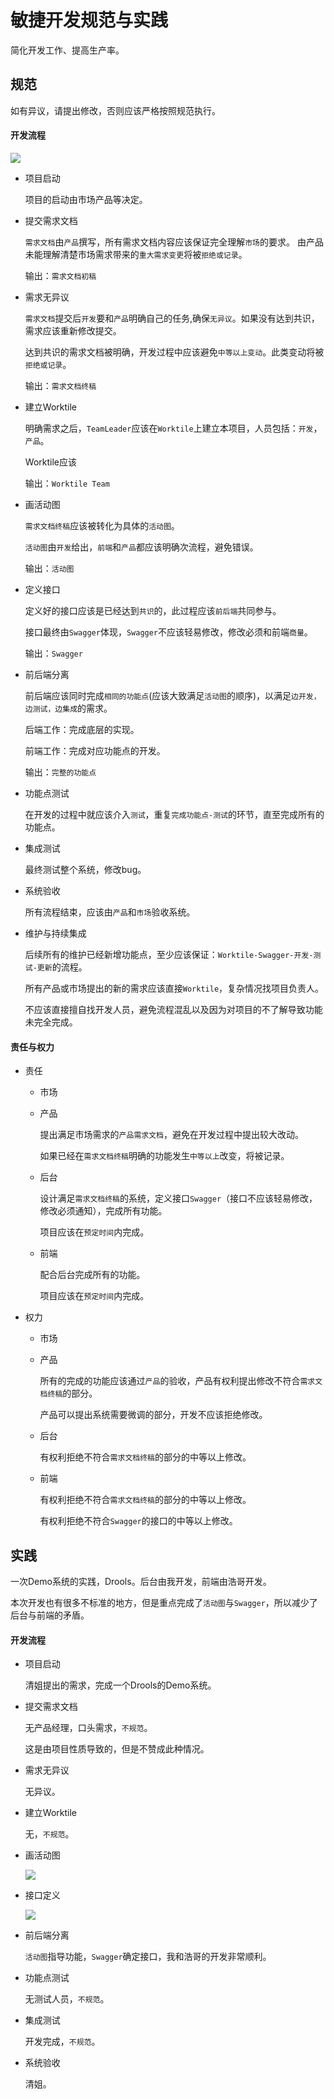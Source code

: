 # 敏捷开发规范与实践
简化开发工作、提高生产率。
## 规范
如有异议，请提出修改，否则应该严格按照规范执行。
#### 开发流程
![](http://of0qa2hzs.bkt.clouddn.com/%E6%B5%81%E7%A8%8B@1-24.png)
- 项目启动

    项目的启动由市场产品等决定。
- 提交需求文档

    `需求文档`由`产品`撰写，所有需求文档内容应该保证完全理解`市场`的要求。
    由产品未能理解清楚市场需求带来的`重大需求变更`将被`拒绝或记录`。
    
    输出：`需求文档初稿`
- 需求无异议

    `需求文档`提交后`开发`要和`产品`明确自己的任务,确保`无异议`。如果没有达到共识，需求应该重新修改提交。
    
    达到共识的需求文档被明确，开发过程中应该避免`中等以上变动`。此类变动将被`拒绝或记录`。

    输出：`需求文档终稿`
- 建立Worktile

    明确需求之后，`TeamLeader`应该在`Worktile`上建立本项目，人员包括：`开发`，`产品`。

    Worktile应该

    输出：`Worktile Team`
- 画活动图

    `需求文档终稿`应该被转化为具体的`活动图`。

    `活动图`由`开发`给出，`前端`和`产品`都应该明确次流程，避免错误。

    输出：`活动图`
- 定义接口

    定义好的接口应该是已经达到`共识`的，此过程应该`前后端`共同参与。

    接口最终由`Swagger`体现，`Swagger`不应该轻易修改，修改必须和前端`商量`。

    输出：`Swagger`
- 前后端分离

    前后端应该同时完成`相同的功能点`(应该大致满足`活动图`的顺序)，以满足`边开发，边测试，边集成`的需求。

    后端工作：完成底层的实现。

    前端工作：完成对应功能点的开发。

    输出：`完整的功能点`
- 功能点测试

    在开发的过程中就应该介入`测试`，重复`完成功能点-测试`的环节，直至完成所有的功能点。
- 集成测试

    最终测试整个系统，修改bug。
- 系统验收

    所有流程结束，应该由`产品`和`市场`验收系统。
- 维护与持续集成

    后续所有的维护已经新增功能点，至少应该保证：`Worktile-Swagger-开发-测试-更新`的流程。
    
    所有产品或市场提出的新的需求应该直接`Worktile`，复杂情况找项目负责人。
    
    不应该直接擅自找开发人员，避免流程混乱以及因为对项目的不了解导致功能未完全完成。

#### 责任与权力
- 责任
    - 市场
    - 产品

        提出满足市场需求的`产品需求文档`，避免在开发过程中提出较大改动。
        
        如果已经在`需求文档终稿`明确的功能发生`中等以上`改变，将被记录。
    - 后台

        设计满足`需求文档终稿`的系统，定义接口`Swagger`（接口不应该轻易修改，修改必须通知），完成所有功能。

        项目应该在`预定时间`内完成。
    - 前端

        配合后台完成所有的功能。

        项目应该在`预定时间`内完成。
- 权力
    - 市场
    - 产品

        所有的完成的功能应该通过`产品`的验收，产品有权利提出修改不符合`需求文档终稿`的部分。

        产品可以提出系统需要微调的部分，开发不应该拒绝修改。
    - 后台

        有权利拒绝不符合`需求文档终稿`的部分的中等以上修改。
    - 前端

        有权利拒绝不符合`需求文档终稿`的部分的中等以上修改。

        有权利拒绝不符合`Swagger`的接口的中等以上修改。

## 实践
一次Demo系统的实践，Drools。后台由我开发，前端由浩哥开发。

本次开发也有很多不标准的地方，但是重点完成了`活动图`与`Swagger`，所以减少了后台与前端的矛盾。
#### 开发流程
- 项目启动

    清姐提出的需求，完成一个Drools的Demo系统。
- 提交需求文档

    无产品经理，口头需求，`不规范`。

    这是由项目性质导致的，但是不赞成此种情况。
- 需求无异议

    无异议。
- 建立Worktile

    无，`不规范`。
- 画活动图

    ![](http://of0qa2hzs.bkt.clouddn.com/drools-web@1-29.png)
- 接口定义

    ![](http://of0qa2hzs.bkt.clouddn.com/drools-swagger.png)
- 前后端分离

    `活动图`指导功能，`Swagger`确定接口，我和浩哥的开发非常顺利。
- 功能点测试

    无测试人员，`不规范`。
- 集成测试

    开发完成，`不规范`。
- 系统验收

    清姐。